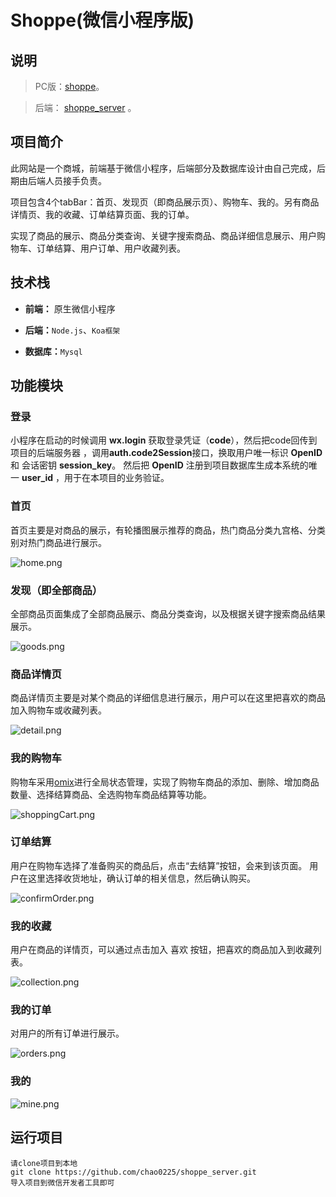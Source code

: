 # Shoppe(微信小程序版)

## 说明

> PC版：[shoppe]( https://github.com/chao0225/shoppe_vue_pc )。

> 后端： [shoppe_server](https://github.com/chao0225/shoppe_server) 。

## 项目简介

此网站是一个商城，前端基于微信小程序，后端部分及数据库设计由自己完成，后期由后端人员接手负责。

项目包含4个tabBar：首页、发现页（即商品展示页）、购物车、我的。另有商品详情页、我的收藏、订单结算页面、我的订单。

实现了商品的展示、商品分类查询、关键字搜索商品、商品详细信息展示、用户购物车、订单结算、用户订单、用户收藏列表。

## 技术栈

- **前端：** 原生微信小程序

- **后端：**`Node.js`、`Koa框架`

- **数据库：**`Mysql`

## 功能模块

### 登录

小程序在启动的时候调用 **wx.login** 获取登录凭证（**code**），然后把code回传到项目的后端服务器 ，调用**auth.code2Session**接口，换取用户唯一标识 **OpenID** 和 会话密钥 **session_key**。 然后把 **OpenID** 注册到项目数据库生成本系统的唯一 **user_id** ，用于在本项目的业务验证。

### 首页

首页主要是对商品的展示，有轮播图展示推荐的商品，热门商品分类九宫格、分类别对热门商品进行展示。

![](https://images.gitee.com/uploads/images/2020/0401/161111_eef9d51b_6502229.png "home.png")

### 发现（即全部商品）

全部商品页面集成了全部商品展示、商品分类查询，以及根据关键字搜索商品结果展示。

![](https://images.gitee.com/uploads/images/2020/0401/161740_47485f62_6502229.png "goods.png")

### 商品详情页

商品详情页主要是对某个商品的详细信息进行展示，用户可以在这里把喜欢的商品加入购物车或收藏列表。

![](https://images.gitee.com/uploads/images/2020/0401/161817_1ca7835d_6502229.png "detail.png")

### 我的购物车

购物车采用[omix](https://github.com/Tencent/omi)进行全局状态管理，实现了购物车商品的添加、删除、增加商品数量、选择结算商品、全选购物车商品结算等功能。

![](https://images.gitee.com/uploads/images/2020/0401/161830_131f4776_6502229.png "shoppingCart.png")

### 订单结算

用户在购物车选择了准备购买的商品后，点击“去结算”按钮，会来到该页面。
用户在这里选择收货地址，确认订单的相关信息，然后确认购买。

![](https://images.gitee.com/uploads/images/2020/0401/161845_65e9733b_6502229.png "confirmOrder.png")

### 我的收藏

用户在商品的详情页，可以通过点击加入 喜欢 按钮，把喜欢的商品加入到收藏列表。

![](https://images.gitee.com/uploads/images/2020/0401/161900_5d526a39_6502229.png "collection.png")

### 我的订单

对用户的所有订单进行展示。

![](https://images.gitee.com/uploads/images/2020/0401/161912_d96ab272_6502229.png "orders.png")

### 我的

![](https://images.gitee.com/uploads/images/2020/0401/161923_06f4eb76_6502229.png "mine.png")

## 运行项目

```
请clone项目到本地
git clone https://github.com/chao0225/shoppe_server.git
导入项目到微信开发者工具即可
```
